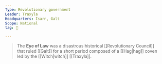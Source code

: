 ```yaml
---
Type: Revolutionary government
Leader: Traxyla
Headquarters: Isarn, Galt
Scope: National
tag: 👥

---
```


> The **Eye of Law** was a disastrous historical [[Revolutionary Council]] that ruled [[Galt]] for a short period composed of a [[Hag|hag]] coven led by the [[Witch|witch]] [[Traxyla]].







